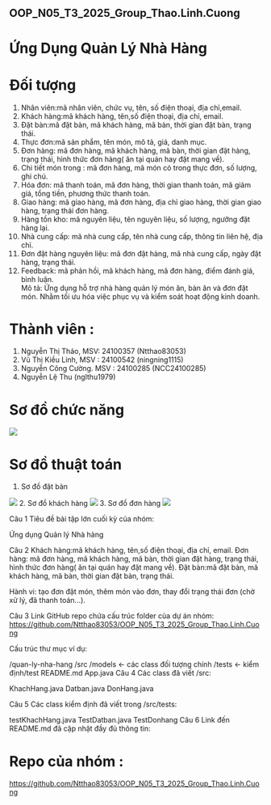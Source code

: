 ## OOP_N05_T3_2025_Group_Thao.Linh.Cuong
# Ứng Dụng Quản Lý Nhà Hàng
# Đối tượng

1. Nhân viên:mã nhân viên, chức vụ, tên, số điện thoại, địa chỉ,email.
2. Khách hàng:mã khách hàng, tên,số điện thoại, địa chỉ, email.
3. Đặt bàn:mã đặt bàn, mã khách hàng, mã bàn, thời gian đặt bàn, trạng thái.
4. Thực đơn:mã sản phẩm, tên món, mô tả, giá, danh mục.
5. Đơn hàng:  mã đơn hàng, mã khách hàng, mã bàn, thời gian đặt hàng, trạng thái, hình thức đơn hàng( ăn tại quán hay đặt mang về).
6. Chi tiết món trong : mã đơn hàng, mã món có trong thực đơn, số lượng, ghi chú. 
7. Hóa đơn: mã thanh toán, mã đơn hàng, thời gian thanh toán, mã giảm giá, tổng tiền, phương thức thanh toán.
8. Giao hàng: mã giao hàng, mã đơn hàng, địa chỉ giao hàng, thời gian giao hàng, trạng thái đơn hàng.
9. Hàng tồn kho: mã nguyên liệu, tên nguyên liệu, số lượng, ngưỡng đặt hàng lại.
10. Nhà cung cấp: mã nhà cung cấp, tên nhà cung cấp, thông tin liên hệ, địa chỉ.
11. Đơn đặt hàng nguyên liệu: mã đơn đặt hàng, mã nhà cung cấp, ngày đặt hàng, trạng thái. 
12. Feedback: mã phản hồi, mã khách hàng, mã đơn hàng, điểm đánh giá, bình luận.  
Mô tả:
Ứng dụng hỗ trợ nhà hàng quản lý món ăn, bàn ăn và đơn đặt món. Nhằm tối ưu hóa việc phục vụ và kiểm soát hoạt động kinh doanh.
# Thành viên :  
1. Nguyễn Thị Thảo, MSV: 24100357 (Ntthao83053)
2. Vũ Thị Kiều Linh, MSV : 24100542 (ningning1115)
3. Nguyễn Công Cường. MSV : 24100285 (NCC24100285)
4. Nguyễn Lệ Thu (nglthu1979)
# Sơ đồ chức năng
<img src = "img/Untitled.png">

# Sơ đồ thuật toán
1. Sơ đồ đặt bàn
<img src = "img/Untitled (1).png">
2. Sơ đồ khách hàng
<img src = "img/KhachHang.png">
3. Sơ đồ đơn hàng
<img src = "img/Donhang.png">

Câu 1 
Tiêu đề bài tập lớn cuối kỳ của nhóm:

Ứng dụng Quản lý Nhà hàng

Câu 2
Khách hàng:mã khách hàng, tên,số điện thoại, địa chỉ, email.
Đơn hàng:  mã đơn hàng, mã khách hàng, mã bàn, thời gian đặt hàng, trạng thái, hình thức đơn hàng( ăn tại quán hay đặt mang về).
Đặt bàn:mã đặt bàn, mã khách hàng, mã bàn, thời gian đặt bàn, trạng thái.

Hành vi: tạo đơn đặt món, thêm món vào đơn, thay đổi trạng thái đơn (chờ xử lý, đã thanh toán...).

Câu 3 
Link GitHub repo chứa cấu trúc folder của dự án nhóm:
https://github.com/Ntthao83053/OOP_N05_T3_2025_Group_Thao.Linh.Cuong

Cấu trúc thư mục ví dụ:


/quan-ly-nha-hang
  /src
    /models         ← các class đối tượng chính
    /tests          ← kiểm định/test
  README.md
  App.java
Câu 4 
Các class đã viết /src:

KhachHang.java
Datban.java
DonHang.java

Câu 5 
Các class kiểm định đã viết trong /src/tests:

testKhachHang.java
TestDatban.java
TestDonhang
Câu 6 
Link đến README.md đã cập nhật đầy đủ thông tin:




















# Repo của nhóm : 

https://github.com/Ntthao83053/OOP_N05_T3_2025_Group_Thao.Linh.Cuong
